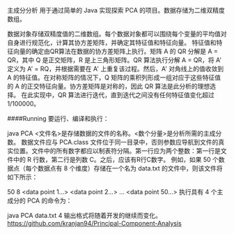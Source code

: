 主成分分析
用于通过简单的 Java 实现探索 PCA 的项目。数据存储为二维双精度数组。

数据对象存储双精度值的二维数组。每个数据对象都可以围绕每个变量的平均值对自身进行规范化，计算其协方差矩阵，并确定其特征值和特征向量。
特征值和特征向量的确定由QR算法在数据的协方差矩阵上执行。矩阵 A 的 QR 分解是 A = QR，其中 Q 是正交矩阵，R 是上三角形矩阵。QR 算法执行分解 A = QR，将 A' 定义为 A' = RQ，并根据需要在 A' 上重复该过程。然后，A' 对角线上的值收敛到 A 的特征值。在对称矩阵的情况下，Q 矩阵的乘积列形成一组对应于这些特征值的 A 的正交特征向量。协方差矩阵是对称的，因此 QR 算法是此分析的理想选择。
在此实现中，QR 算法进行迭代，直到迭代之间没有任何特征值变化超过 1/100000。

####Running 要运行、编译和执行：

java PCA <filename> <num components>
<文件名>是存储数据的文件的名称。<数个分量>是分析所需的主成分数。
数据文件应与 PCA.class 文件位于同一目录中，否则参数应导航到文件的真实位置。文件中的所有数字都应以制表符分隔。第一行应为两个整数：第一行是文件中的 R 行数，第二行是列数 C。之后，应该有R行C数字。
例如，如果 50 个数据点（每个数据点有 8 个维度）存储在一个名为 data.txt 的文件中，则该文件将如下所示：

50  8
<data point 1...>
<data point 2...>
...
<data point 50...>
执行具有 4 个主成分的 PCA 的命令为：

java PCA data.txt 4
输出格式将随着开发的继续而变化。
https://github.com/kranjan94/Principal-Component-Analysis